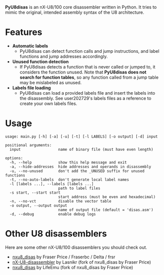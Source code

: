 **PyU8disas** is an nX-U8/100 core disassembler written in Python. It tries to mimic the original, intended assembly syntax of the U8 architecture.

# Features
- **Automatic labels**
  - PyU8disas can detect function calls and jump instructions, and label functions and jump addresses accordingly.
- **Unused function detection**
  - If PyU8disas detects a function that is never called or jumped to, it considers the function unused. Note that **PyU8disas does not search for function tables**, so any function called from a jump table may be mislabeled as unused. 
- **Labels file loading**
  - PyU8disas can load a provided labels file and insert the labels into the disassembly. See user202729's labels files as a reference to create your own labels files.

# Usage
```
usage: main.py [-h] [-a] [-u] [-t] [-l LABELS] [-o output] [-d] input

positional arguments:
  input                 name of binary file (must have even length)

options:
  -h, --help            show this help message and exit
  -a, --hide-addresses  hide addresses and operands in disassembly
  -u, --no-unused       don't add the _UNUSED suffix for unused functions
  -t, --no-auto-labels  don't generate local label names
  -l [labels ...], --labels [labels ...]
                        path to label files
  -s start, --start start
                        start address (must be even and hexadecimal)
  -n, --no-vct          disable the vector table
  -o output, --output output
                        name of output file (default = 'disas.asm')
  -d, --debug           enable debug logs
```

# Other U8 disassemblers
Here are some other nX-U8/100 disassemblers you should check out.

- [nxu8_disas](https://github.com/Fraserbc/nxu8_disas) by Fraser Price / Fraserbc / Delta / frsr
- [nX-U8-disassembler](https://github.com/lasnikr/nX-U8-disassembler) by Lasnikr (fork of nxu8_disas by Fraser Price)
- [nxu8_disas](https://github.com/LifeEmu/nxu8_disas) by LifeEmu (fork of nxu8_disas by Fraser Price)
